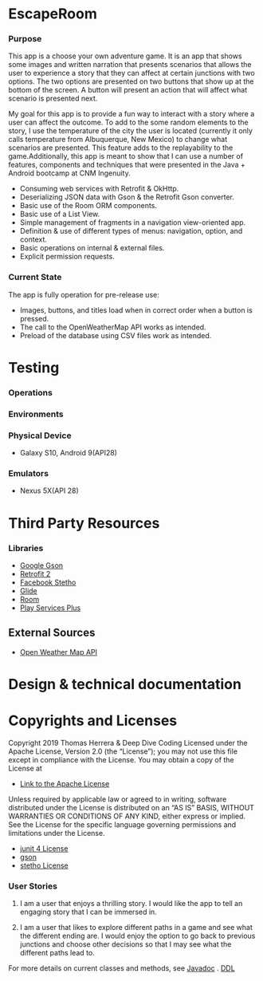 # EscapeRoom

### Purpose

 This app is a choose your own adventure game. It is an app that shows some images and written narration that presents scenarios that allows the user to experience a story that they can affect at certain junctions with two options. The two options are presented on two buttons that show up at the bottom of the screen. A button will present an action that will affect what scenario is presented next.

 My goal for this app is to provide a fun way to interact with a story where a user can affect the outcome. To add to the some random elements to the story, I use the temperature of the city the user is located (currently it only calls temperature from Albuquerque, New Mexico) to change what scenarios are presented. This feature adds to the replayability to the game.Additionally, this app is meant to show that I can use a number of features, components and techniques that were presented in the Java + Android bootcamp at CNM Ingenuity.

  * Consuming web services with Retrofit & OkHttp.
  * Deserializing JSON data with Gson & the Retrofit Gson converter.
  * Basic use of the Room ORM components.
  * Basic use of a List View.
  * Simple management of fragments in a navigation view-oriented app.
  * Definition & use of different types of menus: navigation, option, and context.
  * Basic operations on internal & external files.
  * Explicit permission requests.
  
### Current State

The app is fully operation for pre-release use:

  * Images, buttons, and titles load when in correct order when a button is pressed.
  * The call to the OpenWeatherMap API works as intended.
  * Preload of the database using CSV files work as intended.
  
# Testing  

### Operations

### Environments

### Physical Device
  * Galaxy S10, Android 9(API28)
### Emulators
  * Nexus 5X(API 28)

# Third Party Resources
  
### Libraries
 + [Google Gson](https://github.com/google/gson)
 + [Retrofit 2](https://square.github.io/retrofit/)
 + [Facebook Stetho](https://github.com/facebook/stetho)
 + [Glide](https://github.com/bumptech/glide)
 + [Room](https://developer.android.com/topic/libraries/architecture/room)
 + [Play Services Plus](https://developers.google.com/android/guides/releases)

## External Sources
 + [Open Weather Map API](https://openweathermap.org/api)
 
# Design & technical documentation

# Copyrights and Licenses
Copyright 2019 Thomas Herrera & Deep Dive Coding
Licensed under the Apache License, Version 2.0 (the “License”); you may not use this file except in compliance with the License. You may obtain a copy of the License at

 + [Link to the Apache License](http://www.apache.org/licenses/LICENSE-2.0)

Unless required by applicable law or agreed to in writing, software distributed under the License is distributed on an “AS IS” BASIS, WITHOUT WARRANTIES OR CONDITIONS OF ANY KIND, either express or implied. See the License for the specific language governing permissions and limitations under the License.
 + [junit 4 License](https://junit.org/junit4/license.html)
 + [gson](https://github.com/google/gson/blob/master/LICENSE)
 + [stetho License](https://github.com/facebook/stetho/blob/master/LICENSE)

### User Stories

1. I am a user that enjoys a thrilling story. I would like the app to tell an engaging story that I can be immersed in.

2. I am a user that likes to explore different paths in a game and see what the different ending are. I would enjoy the option to go back to previous junctions and choose other decisions so that I may see what the different paths lead to.

For more details on current classes and methods, see [Javadoc](docs/api/) .
[DDL](docs/ddl.md)
